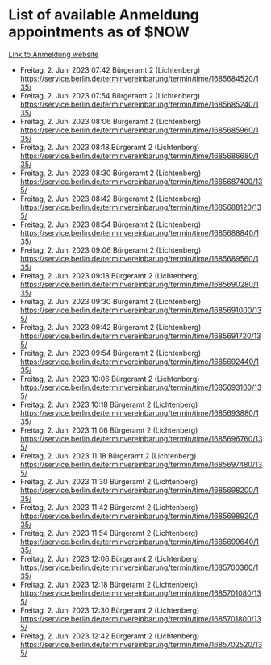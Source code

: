 # List of available Anmeldung appointments as of $NOW
[Link to Anmeldung website](https://service.berlin.de/terminvereinbarung/termin/tag.php?termin=1&anliegen[]=120686&dienstleisterlist=122210,122217,327316,122219,327312,122227,327314,122231,327346,122243,327348,122254,122252,329742,122260,329745,122262,329748,122271,327278,122273,327274,122277,327276,330436,122280,327294,122282,327290,122284,327292,122291,327270,122285,327266,122286,327264,122296,327268,150230,329760,122297,327286,122294,327284,122312,329763,122314,329775,122304,327330,122311,327334,122309,327332,317869,122281,327352,122279,329772,122283,122276,327324,122274,327326,122267,329766,122246,327318,122251,327320,122257,327322,122208,327298,122226,327300&herkunft=http%3A%2F%2Fservice.berlin.de%2Fdienstleistung%2F120686%2F)
- Freitag, 2. Juni 2023 07:42 Bürgeramt 2 (Lichtenberg) https://service.berlin.de/terminvereinbarung/termin/time/1685684520/135/
- Freitag, 2. Juni 2023 07:54 Bürgeramt 2 (Lichtenberg) https://service.berlin.de/terminvereinbarung/termin/time/1685685240/135/
- Freitag, 2. Juni 2023 08:06 Bürgeramt 2 (Lichtenberg) https://service.berlin.de/terminvereinbarung/termin/time/1685685960/135/
- Freitag, 2. Juni 2023 08:18 Bürgeramt 2 (Lichtenberg) https://service.berlin.de/terminvereinbarung/termin/time/1685686680/135/
- Freitag, 2. Juni 2023 08:30 Bürgeramt 2 (Lichtenberg) https://service.berlin.de/terminvereinbarung/termin/time/1685687400/135/
- Freitag, 2. Juni 2023 08:42 Bürgeramt 2 (Lichtenberg) https://service.berlin.de/terminvereinbarung/termin/time/1685688120/135/
- Freitag, 2. Juni 2023 08:54 Bürgeramt 2 (Lichtenberg) https://service.berlin.de/terminvereinbarung/termin/time/1685688840/135/
- Freitag, 2. Juni 2023 09:06 Bürgeramt 2 (Lichtenberg) https://service.berlin.de/terminvereinbarung/termin/time/1685689560/135/
- Freitag, 2. Juni 2023 09:18 Bürgeramt 2 (Lichtenberg) https://service.berlin.de/terminvereinbarung/termin/time/1685690280/135/
- Freitag, 2. Juni 2023 09:30 Bürgeramt 2 (Lichtenberg) https://service.berlin.de/terminvereinbarung/termin/time/1685691000/135/
- Freitag, 2. Juni 2023 09:42 Bürgeramt 2 (Lichtenberg) https://service.berlin.de/terminvereinbarung/termin/time/1685691720/135/
- Freitag, 2. Juni 2023 09:54 Bürgeramt 2 (Lichtenberg) https://service.berlin.de/terminvereinbarung/termin/time/1685692440/135/
- Freitag, 2. Juni 2023 10:06 Bürgeramt 2 (Lichtenberg) https://service.berlin.de/terminvereinbarung/termin/time/1685693160/135/
- Freitag, 2. Juni 2023 10:18 Bürgeramt 2 (Lichtenberg) https://service.berlin.de/terminvereinbarung/termin/time/1685693880/135/
- Freitag, 2. Juni 2023 11:06 Bürgeramt 2 (Lichtenberg) https://service.berlin.de/terminvereinbarung/termin/time/1685696760/135/
- Freitag, 2. Juni 2023 11:18 Bürgeramt 2 (Lichtenberg) https://service.berlin.de/terminvereinbarung/termin/time/1685697480/135/
- Freitag, 2. Juni 2023 11:30 Bürgeramt 2 (Lichtenberg) https://service.berlin.de/terminvereinbarung/termin/time/1685698200/135/
- Freitag, 2. Juni 2023 11:42 Bürgeramt 2 (Lichtenberg) https://service.berlin.de/terminvereinbarung/termin/time/1685698920/135/
- Freitag, 2. Juni 2023 11:54 Bürgeramt 2 (Lichtenberg) https://service.berlin.de/terminvereinbarung/termin/time/1685699640/135/
- Freitag, 2. Juni 2023 12:06 Bürgeramt 2 (Lichtenberg) https://service.berlin.de/terminvereinbarung/termin/time/1685700360/135/
- Freitag, 2. Juni 2023 12:18 Bürgeramt 2 (Lichtenberg) https://service.berlin.de/terminvereinbarung/termin/time/1685701080/135/
- Freitag, 2. Juni 2023 12:30 Bürgeramt 2 (Lichtenberg) https://service.berlin.de/terminvereinbarung/termin/time/1685701800/135/
- Freitag, 2. Juni 2023 12:42 Bürgeramt 2 (Lichtenberg) https://service.berlin.de/terminvereinbarung/termin/time/1685702520/135/
